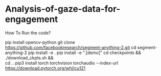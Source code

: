 # Analysis-of-gaze-data-for-engagement

How To Run the code?

pip install opencv-python
git clone https://github.com/facebookresearch/segment-anything-2.git
cd segment-anything-2
pip install -e .
pip install -e ".[demo]"
cd checkpoints && \
./download_ckpts.sh && \
cd ..
pip3 install torch torchvision torchaudio --index-url https://download.pytorch.org/whl/cu121